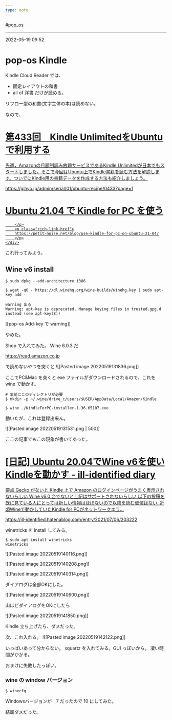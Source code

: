 ```yaml
---
type: note
---
```


#pop_os

---
2022-05-19  09:52

# pop-os Kindle

Kindle Cloud Reader では、
- 固定レイアウトの和書
- all of 洋書
だけが読める。

リフロー型の和書(文字主体の本)は読めない。

なので、



<div class="rich-link-card-container"><a class="rich-link-card" href="https://gihyo.jp/admin/serial/01/ubuntu-recipe/0433?page=1" target="_blank">
	<div class="rich-link-image-container">
		<div class="rich-link-image" style="background-image: url('https://gihyo.jp/assets/images/ICON/2008/112_ubuntuRecipe.png')">
	</div>
	</div>
	<div class="rich-link-card-text">
		<h1 class="rich-link-card-title">第433回　Kindle UnlimitedをUbuntuで利用する</h1>
		<p class="rich-link-card-description">
		先週，Amazonの月額制読み放題サービスであるKindle Unlimitedが日本でもスタートしました。そこで今回はUbuntu上でKindle書籍を読む方法を解説します。ついでにKindle用の書籍データを作成する方法も紹介しましょう。
		</p>
		<p class="rich-link-href">
		https://gihyo.jp/admin/serial/01/ubuntu-recipe/0433?page=1
		</p>
	</div>
</a></div>





<div class="rich-link-card-container"><a class="rich-link-card" href="https://petit-noise.net/blog/use-kindle-for-pc-on-ubuntu-21-04/" target="_blank">
	<div class="rich-link-image-container">
		<div class="rich-link-image" style="background-image: url('https://petit-noise.net/favicon.ico')">
	</div>
	</div>
	<div class="rich-link-card-text">
		<h1 class="rich-link-card-title">Ubuntu 21.04 で Kindle for PC を使う</h1>
		<p class="rich-link-card-description">
		
		</p>
		<p class="rich-link-href">
		https://petit-noise.net/blog/use-kindle-for-pc-on-ubuntu-21-04/
		</p>
	</div>
</a></div>

これ行ってみよう。

## Wine v6 install

```shell
$ sudo dpkg --add-architecture i386

$ wget -qO - https://dl.winehq.org/wine-builds/winehg.key | sudo apt-key add -

warning 出る
Warning: apt-key is deprecated. Manage keying files in trusted.gpg.d instead (see apt-key(8))
```

[[pop-os  Add-key で warning]]

やめた。

Shop で入れてみた。
Wine 6.0.3 だ

https://read.amazon.co.jp

で読めないやつを突くと
![[Pasted image 20220519131836.png]]

ここでPC&Mac を突くと exe ファイルがダウンロードされるので、これを wine で動かす。

```shell
# 事前にこのディレクトリが必要
$ mkdir -p ~/.wine/drive_c/users/$USER/AppData/Local/Amazon/Kindle

$ wine ./KindleForPC-installer-1.36.65107.exe

```

動いたが、これは登録出来ん。

![[Pasted image 20220519131531.png | 500]]


ここの記事でもこの現象が書いてあった。
<div class="rich-link-card-container"><a class="rich-link-card" href="https://ill-identified.hatenablog.com/entry/2021/07/06/203222" target="_blank">
	<div class="rich-link-image-container">
		<div class="rich-link-image" style="background-image: url('https://hatenablog-parts.com/embed?url=https%3A%2F%2Fill-identified.hatenablog.com%2Fentry%2F2021%2F07%2F06%2F203222')">
	</div>
	</div>
	<div class="rich-link-card-text">
		<h1 class="rich-link-card-title">[日記] Ubuntu 20.04でWine v6を使いKindleを動かす - ill-identified diary</h1>
		<p class="rich-link-card-description">
		要点 Gecko がないと Kindle 上で Amazon のログインページがうまく表示されないらしい Wine v6.0 台でないと上記はサポートされないらしい 以下の投稿を既に見ている人にとっては新しい情報はほぼないので以降を読む価値はない. 近頃Wineで動かしていたKindle for PCがネットワークエラ…
		</p>
		<p class="rich-link-href">
		https://ill-identified.hatenablog.com/entry/2021/07/06/203222
		</p>
	</div>
</a></div>


winetricks を install してみる。

```shell
$ sudo apt install winetricks
winetricks
```

![[Pasted image 20220519140116.png]]

![[Pasted image 20220519140208.png]]

![[Pasted image 20220519140314.png]]

ダイアログは全部OKにした。

![[Pasted image 20220519140600.png]]

山ほどダイアログをOKにしたら

![[Pasted image 20220519141850.png]]

Kindle 立ち上げたら、ダメだった。

次、これ入れる。
![[Pasted image 20220519142122.png]]

いっぱいあって分からない。
xquartz を入れてみる。GUI っぽいから。
凄い時間がかかる。

おまけに失敗したっぽい。

### wine の window バージョン

```shell
$ winecfg
```

Windowsバージョンが　7 だったので 10 にしてみた。



結局ダメだった。






